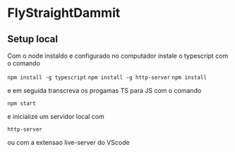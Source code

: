 # FlyStraightDammit
 

## Setup local

Com o node instaldo e configurado no computador instale o typescript com o comando

``` npm install -g typescript ```
``` npm install -g http-server ```
``` npm install ```

e em seguida transcreva os progamas TS para JS com o comando 

```npm start```

e inicialize um servidor local com 

``` http-server ```

ou com a extensao live-server do VScode

